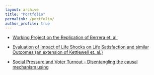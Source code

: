 ```yaml
---
layout: archive
title: "Portfolio"
permalink: /portfolio/
author_profile: true
---
```



* [Working Project on the Replication of Berrera et. al.](https://github.com/OpenSourceEconomics/ose-data-science-course-project-Abraham-newbie/blob/master/project.ipynb)

* [Evaluation of Impact of Life Shocks on Life Satisfaction and similar Outcomes (an extension of Kettlewell et. al.)](https://github.com/Abraham-newbie/Life-Events)

* [Social Pressure and Voter Turnout – Disentangling the causal mechanism using](https://github.com/Abraham-newbie/Computational-Statistics-Project/blob/master/Abraham_Raju_Computational%20Statistics%20Final%20Project%20SoSe%202020.ipynb)
